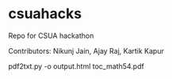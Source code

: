 # csuahacks

Repo for CSUA hackathon

Contributors: Nikunj Jain, Ajay Raj, Kartik Kapur

pdf2txt.py -o output.html toc_math54.pdf
